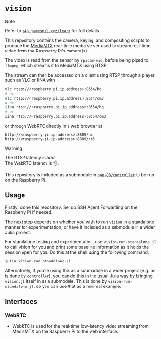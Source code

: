 # `vision`

> [!NOTE]
> Refer to [`p4p.jamesnzl.xyz/learn`](https://p4p.jamesnzl.xyz/learn) for full details.

This repository contains the camera, keying, and compositing scripts to produce the [MediaMTX](https://github.com/bluenviron/mediamtx) real-time media server used to stream real-time video from the Raspberry Pi's camera(s).

The video is read from the sensor by `rpicam-vid`, before being piped to `ffmpeg`, which streams it to MediaMTX using RTSP.

The stream can then be accessed on a client using RTSP through a player such as VLC or IINA with
```sh
vlc rtsp://<raspberry.pi.ip.address>:8554/hq
# or
vlc rtsp://<raspberry.pi.ip.address>:8554/cm3
# or
iina rtsp://<raspberry.pi.ip.address>:8554/hq
# or
iina rtsp://<raspberry.pi.ip.address>:8554/cm3
```
or through WebRTC directly in a web browser at
```
http://<raspberry-pi-ip-address>:8889/hq
http://<raspberry-pi-ip-address>:8889/cm3
```

> [!warning]
> The RTSP latency is _bad_.  
> The WebRTC latency is 👌.

This repository is included as a submodule in [`p4p-83/controller`](https://github.com/p4p-83/controller) to be run on the Raspberry Pi.

## Usage

Firstly, clone this repository. Set up [SSH Agent Forwarding](https://docs.github.com/en/authentication/connecting-to-github-with-ssh/using-ssh-agent-forwarding) on the Raspberry Pi if needed.

The next step depends on whether you wish to run `vision` in a standalone manner for experimentation, or have it included as a submodule in a wider Julia project.

For standalone testing and experimentation, use `vision-run-standalone.jl` to call vision for you and print some baseline information as it holds the session open for you. Do this at the shell using the following command.

```sh
julia vision-run-standalone.jl
```

Alternatively, if you're using this as a submodule in a wider project (e.g. as is done by `controller`), you can do this in the usual Julia way by bringing `vision.jl` itself in as a submodule. This is done by `vision-run-standalone.jl`, so you can use that as a minimal example.

## Interfaces

### WebRTC

- WebRTC is used for the real-time low-latency video streaming from MediaMTX on the Raspberry Pi to the web interface.
